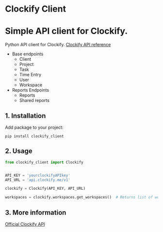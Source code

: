 # Clockify Client

# Simple API client for Clockify.
Python API client for Clockify. [Clockify API reference](https://clockify.me/developers-api)

- Base endpoints
  - Client
  - Project
  - Task  
  - Time Entry
  - User
  - Workspace
- Reports Endpoints
  - Reports
  - Shared reports


## 1. Installation

Add package to your project:

```
pip install clockify_client
```

## 2. Usage

```python
from clockify_client import Clockify


API_KEY = 'yourclockifyAPIkey'
API_URL = 'api.clockify.me/v1'

clockify = Clockify(API_KEY, API_URL)

workspaces = clockify.workspaces.get_workspaces()  # Returns list of workspaces.

```

## 3. More information
[Official Clockify API](https://docs.clockify.me/)